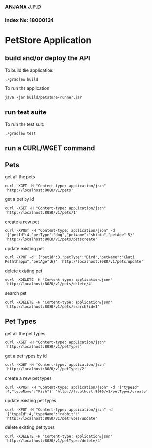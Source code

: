 ### ANJANA J.P.D
### Index No: 18000134

# PetStore Application

## build and/or deploy the API 

To build the application:

    ./gradlew build

To run the application:

    java -jar build/petstore-runner.jar

## run test suite

To run the test suit:

    ./gradlew test


## run a CURL/WGET command

## Pets
get all the pets

    curl -XGET -H "Content-type: application/json" 'http://localhost:8080/v1/pets'

get a pet by id

    curl -XGET -H "Content-type: application/json" 'http://localhost:8080/v1/pets/1'

create a new pet

    curl -XPOST -H "Content-type: application/json" -d '{"petId":4,"petType":"dog","petName":"shibba","petAge":5}' 'http://localhost:8080/v1/pets/petscreate'

update existing pet

    curl -XPUT -d '{"petId":3,"petType":"Bird","petName":"Chuti Peththappu","petAge":6}' 'http://localhost:8080/v1/pets/update'

delete existing pet

    curl -XDELETE -H "Content-type: application/json" 'http://localhost:8080/v1/pets/delete/4'

search pet

    curl -XDELETE -H "Content-type: application/json" 'http://localhost:8080/v1/pets/search?id=1'

## Pet Types
get all the pet types

    curl -XGET -H "Content-type: application/json" 'http://localhost:8080/v1/petTypes'

get a pet types by id

    curl -XGET -H "Content-type: application/json" 'http://localhost:8080/v1/petTypes/2'

create a new pet types

    curl -XPOST -H "Content-type: application/json" -d '{"typeId" :4,"typeName":"Fish"}' 'http://localhost:8080/v1/petTypes/create'

update existing pet types

    curl -XPUT -H "Content-type: application/json" -d '{"typeId":4,"typeName":"rabbit"}' 'http://localhost:8080/v1/petTypes/update'

delete existing pet types

    curl -XDELETE -H "Content-type: application/json" 'http://localhost:8080/v1/petTypes/delete/4'


